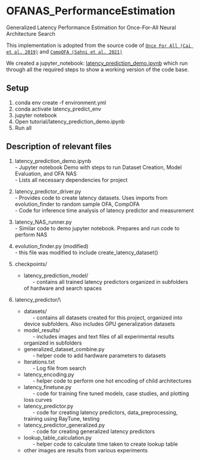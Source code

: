 # OFANAS_PerformanceEstimation
Generalized Latency Performance Estimation for Once-For-All Neural Architecture Search

This implementation is adopted from the source code of 
[`Once For All (Cai et al. 2019)`](https://github.com/mit-han-lab/once-for-all) and [`CompOFA (Sahni et al. 2021)`](https://github.com/compofa-blind-review/compofa-iclr21)

We created a jupyter_notebook: [latency_prediction_demo.ipynb](https://github.com/OFANAS/OFANAS_PerformanceEstimation/blob/main/tutorial/latency_prediction_demo.ipynb) which run through
all the required steps to show a working version of the code base.


## Setup
1. conda env create -f environment.yml
2. conda activate latency_predict_env
3. jupyter notebook
4. Open tutorial/latency_prediction_demo.ipynb
5. Run all


## Description of relevant files

1.   latency_prediction_demo.ipynb\
    -   Jupyter notebook Demo with steps to run Dataset Creation, Model Evaluation, and OFA NAS\
    -   Lists all necessary dependencies for project

2.   latency_predictor_driver.py\
    -   Provides code to create latency datasets. Uses imports from evolution_finder to random sample OFA, CompOFA\
    -   Code for inference time analysis of latency predictor and measurement

3.   latency_NAS_runner.py\
    -   Similar code to demo jupyter notebook. Prepares and run code to perform NAS

4.   evolution_finder.py (modified)\
    -   this file was modified to include create_latency_dataset()

5.  checkpoints/
    -   latency_prediction_model/\
        &nbsp;&nbsp;&nbsp;&nbsp;&nbsp;&nbsp;- contains all trained latency predictors organized in subfolders of hardware and search spaces

6.  latency_predictor/\
    -   datasets/\
        &nbsp;&nbsp;&nbsp;&nbsp;&nbsp;&nbsp;- contains all datasets created for this project, organized into device subfolders. Also includes GPU generalization datasets
    -   model_results/\
        &nbsp;&nbsp;&nbsp;&nbsp;&nbsp;&nbsp;- includes images and text files of all experimental results organized in subfolders 
    -   generalized_dataset_combine.py\
        &nbsp;&nbsp;&nbsp;&nbsp;&nbsp;&nbsp;- helper code to add hardware parameters to datasets    
    -   Iterations.txt\
        &nbsp;&nbsp;&nbsp;&nbsp;&nbsp;&nbsp;- Log file from search
    -   latency_encoding.py\
        &nbsp;&nbsp;&nbsp;&nbsp;&nbsp;&nbsp;- helper code to perform one hot encoding of child architectures
    -   latency_finetune.py\
        &nbsp;&nbsp;&nbsp;&nbsp;&nbsp;&nbsp;- code for training fine tuned models, case studies, and plotting loss curves
    -   latency_predictor.py\
        &nbsp;&nbsp;&nbsp;&nbsp;&nbsp;&nbsp;- code for creating latency predictors, data_preprocessing, training using RayTune, testing
    -   latency_predictor_generalized.py\
        &nbsp;&nbsp;&nbsp;&nbsp;&nbsp;&nbsp;- code for creating generalized latency predictors
    -   lookup_table_calculation.py\
        &nbsp;&nbsp;&nbsp;&nbsp;&nbsp;&nbsp;- helper code to calculate time taken to create lookup table
    -   other images are results from various experiments
